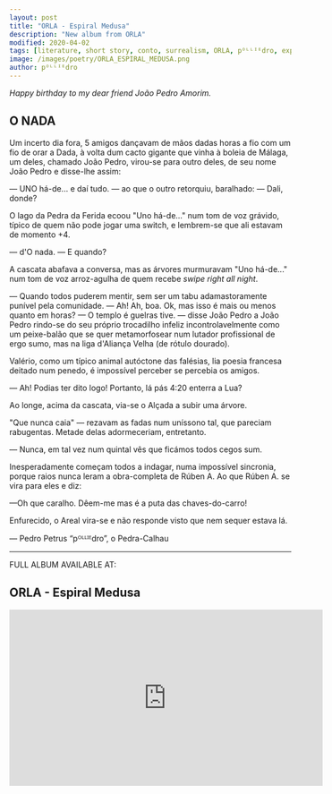 ```yaml
---
layout: post
title: "ORLA - Espiral Medusa"
description: "New album from ORLA"
modified: 2020-04-02
tags: [literature, short story, conto, surrealism, ORLA, pᴼᴸᴸᴵᴱdro, experimental, Espiral Medusa, Crouga, experimental, bouzouki, ambient, raps]
image: /images/poetry/ORLA_ESPIRAL_MEDUSA.png
author: pᴼᴸᴸᴵᴱdro
---
```


*Happy birthday to my dear friend João Pedro Amorim.*

## O NADA

Um incerto dia fora, 5 amigos dançavam de mãos dadas horas a fio com um fio de orar a Dada, à volta dum cacto gigante que vinha à boleia de Málaga, um deles, chamado João Pedro, virou-se para outro deles, de seu nome João Pedro e disse-lhe assim:


— UNO há-de... e daí tudo. — ao que o outro retorquiu, baralhado:
— Dali, donde?


O lago da Pedra da Ferida ecoou "Uno há-de..." num tom de voz grávido, típico de quem não pode jogar uma switch, e lembrem-se que ali estavam de momento +4.


— d'O nada.
— E quando?


A cascata abafava a conversa, mas as árvores murmuravam "Uno há-de..." num tom de voz arroz-agulha de quem recebe *swipe right all night*.


— Quando todos puderem mentir, sem ser um tabu adamastoramente punível pela comunidade.
— Ah! Ah, boa. Ok, mas isso é mais ou menos quanto em horas?
— O templo é guelras tive. — disse João Pedro a João Pedro rindo-se do seu próprio trocadilho infeliz incontrolavelmente como um peixe-balão que se quer metamorfosear num lutador profissional de ergo sumo, mas na liga d'Aliança Velha (de rótulo dourado).


Valério, como um típico animal autóctone das falésias, lia poesia francesa deitado num penedo, é impossível perceber se percebia os amigos.


— Ah! Podias ter dito logo! Portanto, lá pás 4:20 enterra a Lua?


Ao longe, acima da cascata, via-se o Alçada a subir uma árvore. 


"Que nunca caia" — rezavam as fadas num uníssono tal, que pareciam rabugentas. Metade delas adormeceriam, entretanto.


— Nunca, em tal vez num quintal vês que ficámos todos cegos sum.


Inesperadamente começam todos a indagar, numa impossível sincronia, porque raios nunca leram a obra-completa de Rúben A.
Ao que Rúben A. se vira para eles e diz:


—Oh que caralho. Dêem-me mas é a puta das chaves-do-carro!


Enfurecido, o Areal vira-se e não responde visto que nem sequer estava lá.


— Pedro Petrus “pᴼᴸᴸᴵᴱdro”, o Pedra-Calhau

---

FULL ALBUM AVAILABLE AT:

## ORLA - Espiral Medusa

<iframe width="560" height="315" src="https://www.youtube.com/embed/videoseries?list=PLvqQBw_IW0MabDEvH11suGAf-4bSsnroJ" frameborder="0" allowfullscreen></iframe>
